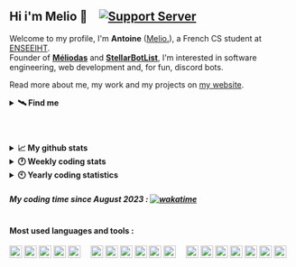 ## Hi i'm Melio 👋 &ensp; [![Support Server](https://img.shields.io/discord/738122381062832180.svg?label=My%20server&logo=discord&logoColor=ffffff&color=7389D8&labelColor=6A7EC2)](https://discord.gg/G6WQsMQShZ)

Welcome to my profile, I'm **Antoine** ([Melio.](https://discord.gg/G6WQsMQShZ)), a French CS student at [ENSEEIHT](https://www.enseeiht.fr/fr/index.html).  
Founder of **[Méliodas](https://meliodas.antoinemcx.fr)** and **[StellarBotList](https://stellarbotlist.com)**, I'm interested in software engineering, web development and, for fun, discord bots.  

Read more about me, my work and my projects on [my website](https://antoinemcx.fr).

<details>
  <summary><b>🛰️ Find me</b></summary>

  * Website » **[My personal website](https://antoinemcx.fr)**
  * Email » [contact@antoinemcx.fr](mailto:contact@antoinemcx.fr)
  * 𝕏 » [@dev_melio](https://twitter.com/dev_melio)
  * Discord » **[My server dedicated to development](https://discord.gg/G6WQsMQShZ)**
</details>

#

<br>
<details>
  <summary><b>📈 My github stats</b></summary>
  
  <picture>
    <source
      srcset="https://github-readme-stats.vercel.app/api?username=antoinemcx&show_icons=true&theme=dark&count_private=true&line-height=15&hide_rank=true&card_width=350&hide_title=true"
      media="(prefers-color-scheme: dark)"
    />
    <source
      srcset="https://github-readme-stats.vercel.app/api?username=antoinemcx&show_icons=true&theme=light&count_private=true&line-height=15&hide_rank=true&card_width=350&hide_title=true"
      media="(prefers-color-scheme: light), (prefers-color-scheme: no-preference)"
    />
    <img height="165" align="center" src="https://github-readme-stats.vercel.app/api?username=antoinemcx&show_icons=true&theme=light&count_private=true&line-height=15&hide_rank=true&card_width=350&hide_title=true" />
  </picture>
  &ensp;
  <picture>
    <source
      srcset="https://github-readme-stats.vercel.app/api/top-langs?username=antoinemcx&theme=dark&layout=compact&count_private=true&hide_title=true"
      media="(prefers-color-scheme: dark)"
    />
    <source
      srcset="https://github-readme-stats.vercel.app/api/top-langs?username=antoinemcx&theme=light&layout=compact&count_private=true&hide_title=true"
      media="(prefers-color-scheme: light), (prefers-color-scheme: no-preference)"
    />
    <img height="165" align="center" src="https://github-readme-stats.vercel.app/api/top-langs?username=antoinemcx&theme=light&layout=compact&count_private=true&hide_title=true" />
  </picture>
</details>

<details>
  <summary><b>🕐 Weekly coding stats</b></summary>
  
  <!--START_SECTION:waka-->

```txt
Vue.js       6 hrs 32 mins   █████████████▓░░░░░░░░░░░   54.36 %
Markdown     2 hrs 35 mins   █████▒░░░░░░░░░░░░░░░░░░░   21.62 %
TypeScript   1 hr 31 mins    ███░░░░░░░░░░░░░░░░░░░░░░   12.66 %
JSON         42 mins         █▒░░░░░░░░░░░░░░░░░░░░░░░   05.91 %
```

<!--END_SECTION:waka-->

</details>
<details>
  <summary><b>🕙 Yearly coding statistics</b></summary>
  
  <b>› Time per language :</b>  
  <picture>
    <source
      srcset="https://github-readme-stats.vercel.app/api/wakatime?username=melio&langs_count=8&hide_title=true&line_height=23&theme=dark"
      media="(prefers-color-scheme: dark)"
    />
    <source
      srcset="https://github-readme-stats.vercel.app/api/wakatime?username=melio&langs_count=8&hide_title=true&line_height=23"
      media="(prefers-color-scheme: light), (prefers-color-scheme: no-preference)"
    />
    <img src="https://github-readme-stats.vercel.app/api/wakatime?username=melio&langs_count=8&hide_title=true&line_height=23" />
  </picture>

  <div>
    <b>› Coding activity :</b>
    <table>
      <tr>
        <td>
          <picture>
            <source
              srcset="https://wakatime.com/share/@melio/9c7a8c90-3c51-4b6f-900b-d4d32dadb62f.png"
              media="(prefers-color-scheme: dark)"
            />
            <source
              srcset="https://wakatime.com/share/@melio/56ffd71c-4019-4bfe-bab5-706cc894dd59.png"
              media="(prefers-color-scheme: light), (prefers-color-scheme: no-preference)"
            />
            <a href="https://wakatime.com/@70c9cecc-df19-4600-9919-f5dd6fd9b222">
              <img src="https://wakatime.com/share/@melio/56ffd71c-4019-4bfe-bab5-706cc894dd59.png" />
            </a>
          </picture>
        </td>
      </tr>
    </table>
  </div>
</details>

##### My coding time since August 2023 : [![wakatime](https://wakatime.com/badge/user/70c9cecc-df19-4600-9919-f5dd6fd9b222.svg)](https://wakatime.com/@70c9cecc-df19-4600-9919-f5dd6fd9b222)

#

#### Most used languages and tools :
<p> <!-- +mariadb -->
    <code><a href="https://www.jetbrains.com/fr-fr/idea/"><img height="22" src="https://skillicons.dev/icons?i=idea"></a></code>
    <code><a href="https://code.visualstudio.com/"><img height="22" src="https://skillicons.dev/icons?i=vscode"></a></code>
    <code><a href="https://www.debian.org/index.fr.html"><img height="22" src="https://skillicons.dev/icons?i=debian"></a></code>
    <code><a href="https://git-scm.com/"><img height="22" src="https://skillicons.dev/icons?i=git"></a></code>
    <code><a href="https://www.docker.com"><img height="22" src="https://skillicons.dev/icons?i=docker"></a></code>
    &ensp;&ensp;<code><a href="https://java.com/"><img height="22" src="https://skillicons.dev/icons?i=java"></a></code>
    <code><a href="https://spring.io/projects/spring-boot"><img height="22" src="https://skillicons.dev/icons?i=spring"></a></code>
    <code><a href="https://javascript.com/"><img height="22" src="https://skillicons.dev/icons?i=js"></a></code>
    <code><a href="https://www.typescriptlang.org/"><img height="22" src="https://skillicons.dev/icons?i=ts"></a></code>
    <code><a href="https://nodejs.org/"><img height="22" src="https://skillicons.dev/icons?i=nodejs"></a></code>
    <code><a href="https://www.mysql.com/"><img height="22" src="https://skillicons.dev/icons?i=mysql"></a></code>
    &ensp;&ensp;<code><a href="https://html.spec.whatwg.org/"><img height="22" src="https://skillicons.dev/icons?i=html"></a></code>
    <code><a href="https://www.w3.org/TR/CSS/#css"><img height="22" src="https://skillicons.dev/icons?i=css"></a></code>
    <code><a href="https://https://tailwindcss.com/"><img height="22" src="https://skillicons.dev/icons?i=tailwind"></a></code>
    <code><a href="https://react.dev/"><img height="22" src="https://skillicons.dev/icons?i=react"></a></code>
    <code><a href="https://nextjs.org/"><img height="22" src="https://skillicons.dev/icons?i=next"></a></code>
    <code><a href="https://vuejs.org"><img height="22" src="https://skillicons.dev/icons?i=vue"></a></code>
    <code><a href="https://nuxt.com"><img height="22" src="https://skillicons.dev/icons?i=nuxt"></a></code>
</p>

